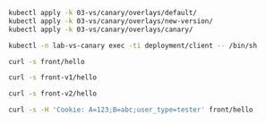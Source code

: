 ```bash
kubectl apply -k 03-vs/canary/overlays/default/
kubectl apply -k 03-vs/canary/overlays/new-version/
kubectl apply -k 03-vs/canary/overlays/canary/
```
```bash
kubectl -n lab-vs-canary exec -ti deployment/client -- /bin/sh
```
```bash
curl -s front/hello
```
```bash
curl -s front-v1/hello
```
```bash
curl -s front-v2/hello
```
```bash
curl -s -H 'Cookie: A=123;B=abc;user_type=tester' front/hello
```

